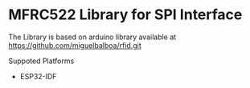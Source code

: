 # MFRC522 Library for SPI Interface

The Library is based on arduino library available at https://github.com/miguelbalboa/rfid.git

Suppoted Platforms
 - ESP32-IDF

